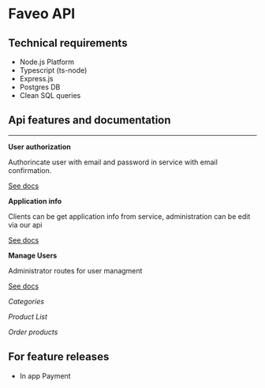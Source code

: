 # Faveo API

## Technical requirements

- Node.js Platform
- Typescript (ts-node)
- Express.js 
- Postgres DB
- Clean SQL queries

## Api features and documentation
---
**User authorization**
    
Authorincate user with email and password in service with email confirmation. 

[See docs](./Auth.md)


**Application info**

Clients can be get application info from service, administration can be edit via our api

[See docs](./AppInfo.md)

**Manage Users**

Administrator routes for user managment

[See docs](./AppInfo.md)


*Categories*

*Product List*

*Order products*


## For feature releases
- In app Payment